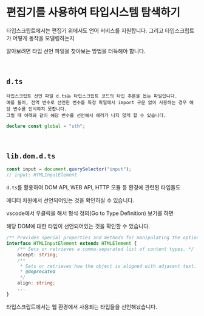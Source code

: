 # 편집기를 사용하여 타입시스템 탐색하기

타입스크립트에서는 편집기 위에서도 언어 서비스를 지원합니다. 그리고 타입스크립트가 어떻게 동작을 모델링하는지

알아보려면 타입 선언 파일을 찾아보는 방법을 터득해야 합니다.

<br />

## `d.ts`

    타입스크립트 선언 파일 d.ts는 타입스크립트 코드의 타입 추론을 돕는 파일입니다.
    예를 들어, 전역 변수로 선언한 변수를 특정 파일에서 import 구문 없이 사용하는 경우 해당 변수를 인식하지 못합니다.
    그럴 때 아래와 같이 해당 변수를 선언해서 에러가 나지 않게 할 수 있습니다.

```ts
declare const global = "sth";
```

<br />

## `lib.dom.d.ts`

```ts
const input = document.querySelector("input");
// input: HTMLInputElement
```

`d.ts`를 활용하여 DOM API, WEB API, HTTP 모듈 등 환경에 관련된 타입들도

에디터 차원에서 선언되어잇는 것을 확인하실 수 있습니다.

vscode에서 우클릭을 해서 형식 정의(Go to Type Definition) 보기를 하면

해당 DOM에 대한 타입이 선언되어있는 것을 확인할 수 있습니다.

```ts
/** Provides special properties and methods for manipulating the options, layout, and presentation of <input> elements. */
interface HTMLInputElement extends HTMLElement {
    /** Sets or retrieves a comma-separated list of content types. */
    accept: string;
    /**
     * Sets or retrieves how the object is aligned with adjacent text.
     * @deprecated
     */
    align: string;
    ...
}
```

타입스크립트에서는 웹 환경에서 사용되는 타입들을 선언해놨습니다.
